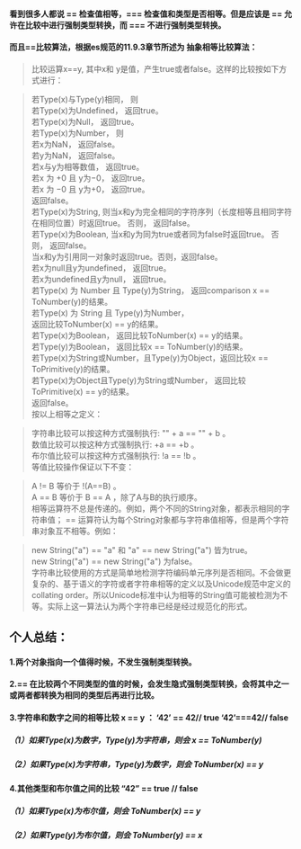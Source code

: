 #### 看到很多人都说 == 检查值相等，=== 检查值和类型是否相等。但是应该是 == 允许在比较中进行强制类型转换，而 === 不进行强制类型转换。

#### 而且==比较算法，根据es规范的11.9.3章节所述为 抽象相等比较算法：

> 比较运算x==y, 其中x和 y是值，产生true或者false。这样的比较按如下方式进行：<br>

>若Type(x)与Type(y)相同， 则<br>
>若Type(x)为Undefined， 返回true。<br>
>若Type(x)为Null， 返回true。<br>
>若Type(x)为Number， 则<br>
>若x为NaN， 返回false。<br>
>若y为NaN， 返回false。<br>
>若x与y为相等数值， 返回true。<br>
>若x 为 +0 且 y为−0， 返回true。<br>
>若x 为 −0 且 y为+0， 返回true。<br>
>返回false。<br>
>若Type(x)为String, 则当x和y为完全相同的字符序列（长度相等且相同字符在相同位置）时返回true。 否则， 返回false。<br>
>若Type(x)为Boolean, 当x和y为同为true或者同为false时返回true。 否则， 返回false。<br>
>当x和y为引用同一对象时返回true。否则，返回false。<br>
>若x为null且y为undefined， 返回true。<br>
>若x为undefined且y为null， 返回true。<br>
>若Type(x) 为 Number 且 Type(y)为String， 返回comparison x == ToNumber(y)的结果。<br>
>若Type(x) 为 String 且 Type(y)为Number，<br>
>返回比较ToNumber(x) == y的结果。<br>
>若Type(x)为Boolean， 返回比较ToNumber(x) == y的结果。<br>
>若Type(y)为Boolean， 返回比较x == ToNumber(y)的结果。<br>
>若Type(x)为String或Number，且Type(y)为Object，返回比较x == ToPrimitive(y)的结果。<br>
>若Type(x)为Object且Type(y)为String或Number， 返回比较ToPrimitive(x) == y的结果。<br>
>返回false。<br>
>按以上相等之定义：<br>

>字符串比较可以按这种方式强制执行: "" + a == "" + b 。<br>
>数值比较可以按这种方式强制执行: +a == +b 。<br>
>布尔值比较可以按这种方式强制执行: !a == !b 。<br>
 等值比较操作保证以下不变：<br>

>A != B 等价于 !(A==B) 。<br>
>A == B 等价于 B == A ，除了A与B的执行顺序。<br>
>相等运算符不总是传递的。例如，两个不同的String对象，都表示相同的字符串值； == 运算符认为每个String对象都与字符串值相等，但是两个字符串对象互不相等。例如：<br>

>new String("a") == "a" 和 "a" == new String("a") 皆为true。<br>
>new String("a") == new String("a") 为false。<br>
>字符串比较使用的方式是简单地检测字符编码单元序列是否相同。不会做更复杂的、基于语义的字符或者字符串相等的定义以及Unicode规范中定义的collating order。所以Unicode标准中认为相等的String值可能被检测为不等。实际上这一算法认为两个字符串已经是经过规范化的形式。


## 个人总结：
#### 1.两个对象指向一个值得时候，不发生强制类型转换。
#### 2.== 在比较两个不同类型的值的时候，会发生隐式强制类型转换，会将其中之一或两者都转换为相同的类型后再进行比较。
#### 3.字符串和数字之间的相等比较 x == y ： ‘42’ == 42// true ‘42’===42// false
##### （1）如果Type(x)为数字，Type(y)为字符串，则会 x == ToNumber(y)
##### （2）如果Type(x)为字符串，Type(y)为数字，则会 ToNumber(x) == y
#### 4.其他类型和布尔值之间的比较 “42” == true // false
##### （1）如果Type(x)为布尔值，则会 ToNumber(x) == y
##### （2）如果Type(y)为布尔值，则会 ToNumber(y) == x
